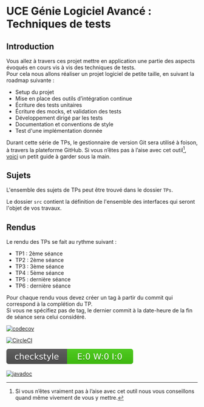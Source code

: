 # UCE Génie Logiciel Avancé : Techniques de tests

## Introduction

Vous allez à travers ces projet mettre en application une partie des aspects évoqués en cours vis à vis des techniques de tests.  
Pour cela nous allons réaliser un projet logiciel de petite taille, en suivant la roadmap suivante : 
- Setup du projet
- Mise en place des outils d’intégration continue
- Écriture des tests unitaires
- Écriture des mocks, et validation des tests
- Développement dirigé par les tests
- Documentation et conventions de style
- Test d'une implémentation donnée

Durant cette série de TPs, le gestionnaire de version Git sera utilisé à foison, à travers la plateforme GitHub. Si vous n’êtes pas à l’aise avec cet outil[^1], [voici](http://rogerdudler.github.io/git-guide/) un petit guide à garder sous la main.

## Sujets

L'ensemble des sujets de TPs peut être trouvé dans le dossier `TPs`.

Le dossier `src` contient la définition de l'ensemble des interfaces qui seront l'objet de vos travaux.

## Rendus

Le rendu des TPs se fait au rythme suivant :

- TP1 : 2ème séance
- TP2 : 2ème séance
- TP3 : 3ème séance
- TP4 : 5ème séance
- TP5 : dernière séance
- TP6 : dernière séance

Pour chaque rendu vous devez créer un tag à partir du commit qui correspond à la complétion du TP.  
Si vous ne spécifiez pas de tag, le dernier commit à la date-heure de la fin de séance sera celui considéré.

[^1]: Si vous n’êtes vraiment pas à l’aise avec cet outil nous vous conseillons quand même vivement de vous y mettre.

[![codecov](https://codecov.io/gh/Corentin-RUIS/ceri-m1-techniques-de-test/graph/badge.svg?token=4FUOJHULD3)](https://codecov.io/gh/Corentin-RUIS/ceri-m1-techniques-de-test)

[![CircleCI](https://dl.circleci.com/status-badge/img/gh/Corentin-RUIS/ceri-m1-techniques-de-test/tree/master.svg?style=svg)](https://dl.circleci.com/status-badge/redirect/gh/Corentin-RUIS/ceri-m1-techniques-de-test/tree/master)

[![Checkstyle](checkstyle-result.svg)](https://github.com/Corentin-RUIS/ceri-m1-techniques-de-test/blob/master/)

[![javadoc](https://javadoc.io/badge2/org.springframework/spring-core/javadoc.svg)](https://corentin-ruis.github.io/ceri-m1-techniques-de-test/apidocs/fr/univavignon/pokedex/api/package-summary.html)


